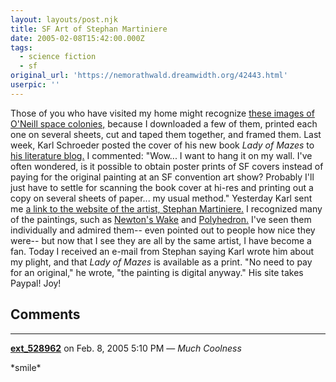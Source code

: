 ```yaml
---
layout: layouts/post.njk
title: SF Art of Stephan Martiniere
date: 2005-02-08T15:42:00.000Z
tags:
  - science fiction
  - sf
original_url: 'https://nemorathwald.dreamwidth.org/42443.html'
userpic: ''
---
```

Those of you who have visited my home might recognize [these images of O'Neill space colonies,](http://www.l5news.org/oneillcylinder.htm) because I downloaded a few of them, printed each one on several sheets, cut and taped them together, and framed them. Last week, Karl Schroeder posted the cover of his new book _Lady of Mazes_ to [his literature blog.](http://www.kschroeder.com/) I commented: "Wow... I want to hang it on my wall. I've often wondered, is it possible to obtain poster prints of SF covers instead of paying for the original painting at an SF convention art show? Probably I'll just have to settle for scanning the book cover at hi-res and printing out a copy on several sheets of paper... my usual method." Yesterday Karl sent me [a link to the website of the artist, Stephan Martiniere.](http://www.martiniere.com/) I recognized many of the paintings, such as [Newton's Wake](http://www.martiniere.com/newtonswake.htm) and [Polyhedron.](http://www.martiniere.com/polyhedron.html) I've seen them individually and admired them-- even pointed out to people how nice they were-- but now that I see they are all by the same artist, I have become a fan. Today I received an e-mail from Stephan saying Karl wrote him about my plight, and that _Lady of Mazes_ is available as a print. "No need to pay for an original," he wrote, "the painting is digital anyway." His site takes Paypal! Joy!

## Comments

---

**[ext_528962](https://www.dreamwidth.org/users/ext_528962)** on Feb. 8, 2005 5:10 PM — *Much Coolness*

\*smile\*
